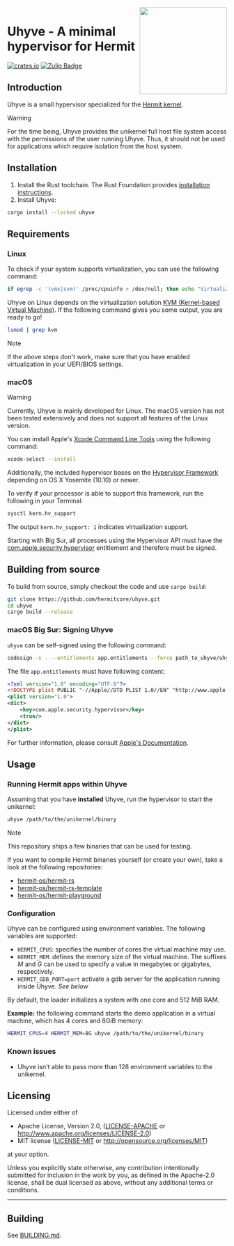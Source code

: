 <img width="200" align="right" src="img/uhyve.svg" />

# Uhyve - A minimal hypervisor for Hermit

[![crates.io](https://img.shields.io/crates/v/uhyve.svg)](https://crates.io/crates/uhyve)
[![Zulip Badge](https://img.shields.io/badge/chat-hermit-57A37C?logo=zulip)](https://hermit.zulipchat.com/)

## Introduction

Uhyve is a small hypervisor specialized for the [Hermit kernel](https://github.com/hermitcore/kernel).

> [!WARNING]
> For the time being, Uhyve provides the unikernel full host file system access with the permissions of the user running Uhyve.
> Thus, it should not be used for applications which require isolation from the host system.

## Installation

1. Install the Rust toolchain. The Rust Foundation provides [installation instructions](https://www.rust-lang.org/tools/install).
2. Install Uhyve:

```sh
cargo install --locked uhyve
```

## Requirements

### Linux

To check if your system supports virtualization, you can use the following command:

```sh
if egrep -c '(vmx|svm)' /proc/cpuinfo > /dev/null; then echo "Virtualization support found"; fi
```

Uhyve on Linux depends on the virtualization solution [KVM (Kernel-based Virtual Machine)](https://www.linux-kvm.org/page/Main_Page).
If the following command gives you some output, you are ready to go!

```sh
lsmod | grep kvm
```

> [!NOTE]
> If the above steps don't work, make sure that you have enabled virtualization in your UEFI/BIOS settings.

### macOS

> [!WARNING]
> Currently, Uhyve is mainly developed for Linux.
> The macOS version has not been tested extensively and does not support all features of the Linux version.

You can install Apple's [Xcode Command Line Tools](https://developer.apple.com/xcode/resources) using the following command:

```sh
xcode-select --install
```

Additionally, the included hypervisor bases on the [Hypervisor Framework](https://developer.apple.com/documentation/hypervisor) depending on OS X Yosemite (10.10) or newer.

To verify if your processor is able to support this framework, run the following in your Terminal:

```sh
sysctl kern.hv_support
```

The output `kern.hv_support: 1` indicates virtualization support.

Starting with Big Sur, all processes using the Hypervisor API must have the [com.apple.security.hypervisor](https://developer.apple.com/documentation/Hypervisor) entitlement and therefore must be signed.

## Building from source

To build from source, simply checkout the code and use `cargo build`:

```sh
git clone https://github.com/hermitcore/uhyve.git
cd uhyve
cargo build --release
```

### macOS Big Sur: Signing Uhyve

`uhyve` can be self-signed using the following command:

```sh
codesign -s - --entitlements app.entitlements --force path_to_uhyve/uhyve
```

The file `app.entitlements` must have following content:

```xml
<?xml version="1.0" encoding="UTF-8"?>
<!DOCTYPE plist PUBLIC "-//Apple//DTD PLIST 1.0//EN" "http://www.apple.com/DTDs/PropertyList-1.0.dtd">
<plist version="1.0">
<dict>
    <key>com.apple.security.hypervisor</key>
    <true/>
</dict>
</plist>
```

For further information, please consult [Apple's Documentation](https://developer.apple.com/documentation/bundleresources/entitlements/com_apple_security_hypervisor).

## Usage

### Running Hermit apps within Uhyve

Assuming that you have **installed** Uhyve, run the hypervisor to start the unikernel:
```sh
uhyve /path/to/the/unikernel/binary
```

> [!NOTE]
> This repository ships a few binaries that can be used for testing.
>
> If you want to compile Hermit binaries yourself (or create your own), take a look at the following repositories:
> - [hermit-os/hermit-rs](https://github.com/hermit-os/hermit-rs)
> - [hermit-os/hermit-rs-template](https://github.com/hermit-os/hermit-rs-template)
> - [hermit-os/hermit-playground](https://github.com/hermit-os/hermit-playground)

### Configuration

Uhyve can be configured using environment variables.
The following variables are supported:

- `HERMIT_CPUS`: specifies the number of cores the virtual machine may use.
- `HERMIT_MEM`: defines the memory size of the virtual machine. The suffixes *M* and *G* can be used to specify a value in megabytes or gigabytes, respectively.
- `HERMIT_GDB_PORT=port` activate a gdb server for the application running inside Uhyve. _See below_

By default, the loader initializes a system with one core and 512 MiB RAM.

**Example:** the following command starts the demo application in a virtual machine, which has 4 cores and 8GiB memory:

```sh
HERMIT_CPUS=4 HERMIT_MEM=8G uhyve /path/to/the/unikernel/binary
```

### Known issues

 * Uhyve isn't able to pass more than 128 environment variables to the unikernel.

## Licensing

Licensed under either of

 * Apache License, Version 2.0, ([LICENSE-APACHE](LICENSE-APACHE) or http://www.apache.org/licenses/LICENSE-2.0)
 * MIT license ([LICENSE-MIT](LICENSE-MIT) or http://opensource.org/licenses/MIT)

at your option.

Unless you explicitly state otherwise, any contribution intentionally submitted for inclusion in the work by you, as defined in the Apache-2.0 license, shall be dual licensed as above, without any additional terms or conditions.

---

## Building

See [BUILDING.md](BUILDING.md).
